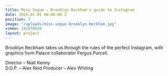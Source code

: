 ```yaml
---
title: Miss Vogue — Brooklyn Beckham's guide to Instagram
date: 2015-01-01 00:00:00 Z
position: 7
image: "/uploads/miss-vogue-brooklyn-beckham.jpg"
vimeo: 142878549
layout: project
---
```


Brooklyn Beckham takes us through the rules of the perfect Instagram, with graphics from Palace collaborator Fergus Purcell.

Director – Niall Kenny  
D.O.P. – Alex Reid 
Producer – Alex Whiting 